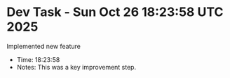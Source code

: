 # Dev Task - Sun Oct 26 18:23:58 UTC 2025
Implemented new feature
- Time: 18:23:58
- Notes: This was a key improvement step.
